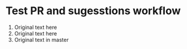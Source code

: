 # Test PR and sugesstions workflow

1) Original text here
2) Original text here
3) Original text in master